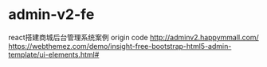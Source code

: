 # admin-v2-fe
react搭建商城后台管理系统案例
origin code
http://adminv2.happymmall.com/
https://webthemez.com/demo/insight-free-bootstrap-html5-admin-template/ui-elements.html#
